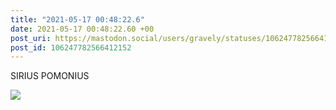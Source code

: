 ```yaml
---
title: "2021-05-17 00:48:22.6"
date: 2021-05-17 00:48:22.60 +00
post_uri: https://mastodon.social/users/gravely/statuses/106247782566412152
post_id: 106247782566412152
---
```

SIRIUS POMONIUS


![](/images/106247782469551287.jpg)


